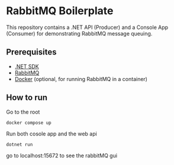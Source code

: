 # RabbitMQ Boilerplate 

This repository contains a .NET API (Producer) and a Console App (Consumer) for demonstrating RabbitMQ message queuing.

## Prerequisites

- [.NET SDK](https://dotnet.microsoft.com/download)
- [RabbitMQ](https://www.rabbitmq.com/download.html)
- [Docker](https://www.docker.com/products/docker-desktop) (optional, for running RabbitMQ in a container)

## How to run

Go to the root

```
docker compose up
```

Run both cosole app and the web api
```
dotnet run
```

go to localhost:15672 to see the rabbitMQ gui

